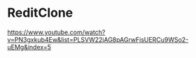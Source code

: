 # ReditClone
https://www.youtube.com/watch?v=PN3gxkub4Ew&list=PLSVW22jAG8pAGrwFjsUERCu9WSo2-uEMg&index=5
